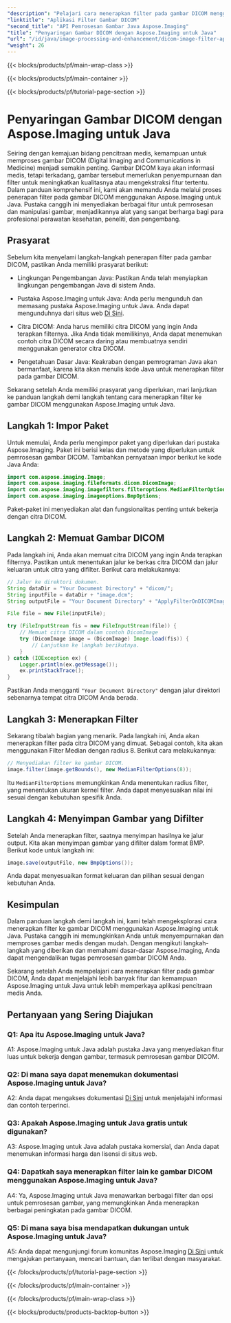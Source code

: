 ```yaml
---
"description": "Pelajari cara menerapkan filter pada gambar DICOM menggunakan Aspose.Imaging untuk Java. Sempurnakan pencitraan medis dengan mudah."
"linktitle": "Aplikasi Filter Gambar DICOM"
"second_title": "API Pemrosesan Gambar Java Aspose.Imaging"
"title": "Penyaringan Gambar DICOM dengan Aspose.Imaging untuk Java"
"url": "/id/java/image-processing-and-enhancement/dicom-image-filter-application/"
"weight": 26
---
```


{{< blocks/products/pf/main-wrap-class >}}

{{< blocks/products/pf/main-container >}}

{{< blocks/products/pf/tutorial-page-section >}}

# Penyaringan Gambar DICOM dengan Aspose.Imaging untuk Java

Seiring dengan kemajuan bidang pencitraan medis, kemampuan untuk memproses gambar DICOM (Digital Imaging and Communications in Medicine) menjadi semakin penting. Gambar DICOM kaya akan informasi medis, tetapi terkadang, gambar tersebut memerlukan penyempurnaan dan filter untuk meningkatkan kualitasnya atau mengekstraksi fitur tertentu. Dalam panduan komprehensif ini, kami akan memandu Anda melalui proses penerapan filter pada gambar DICOM menggunakan Aspose.Imaging untuk Java. Pustaka canggih ini menyediakan berbagai fitur untuk pemrosesan dan manipulasi gambar, menjadikannya alat yang sangat berharga bagi para profesional perawatan kesehatan, peneliti, dan pengembang.

## Prasyarat

Sebelum kita menyelami langkah-langkah penerapan filter pada gambar DICOM, pastikan Anda memiliki prasyarat berikut:

- Lingkungan Pengembangan Java: Pastikan Anda telah menyiapkan lingkungan pengembangan Java di sistem Anda.

- Pustaka Aspose.Imaging untuk Java: Anda perlu mengunduh dan memasang pustaka Aspose.Imaging untuk Java. Anda dapat mengunduhnya dari situs web [Di Sini](https://releases.aspose.com/imaging/java/).

- Citra DICOM: Anda harus memiliki citra DICOM yang ingin Anda terapkan filternya. Jika Anda tidak memilikinya, Anda dapat menemukan contoh citra DICOM secara daring atau membuatnya sendiri menggunakan generator citra DICOM.

- Pengetahuan Dasar Java: Keakraban dengan pemrograman Java akan bermanfaat, karena kita akan menulis kode Java untuk menerapkan filter pada gambar DICOM.

Sekarang setelah Anda memiliki prasyarat yang diperlukan, mari lanjutkan ke panduan langkah demi langkah tentang cara menerapkan filter ke gambar DICOM menggunakan Aspose.Imaging untuk Java.

## Langkah 1: Impor Paket

Untuk memulai, Anda perlu mengimpor paket yang diperlukan dari pustaka Aspose.Imaging. Paket ini berisi kelas dan metode yang diperlukan untuk pemrosesan gambar DICOM. Tambahkan pernyataan impor berikut ke kode Java Anda:

```java
import com.aspose.imaging.Image;
import com.aspose.imaging.fileformats.dicom.DicomImage;
import com.aspose.imaging.imagefilters.filteroptions.MedianFilterOptions;
import com.aspose.imaging.imageoptions.BmpOptions;
```

Paket-paket ini menyediakan alat dan fungsionalitas penting untuk bekerja dengan citra DICOM.

## Langkah 2: Memuat Gambar DICOM

Pada langkah ini, Anda akan memuat citra DICOM yang ingin Anda terapkan filternya. Pastikan untuk menentukan jalur ke berkas citra DICOM dan jalur keluaran untuk citra yang difilter. Berikut cara melakukannya:

```java
// Jalur ke direktori dokumen.
String dataDir = "Your Document Directory" + "dicom/";
String inputFile = dataDir + "image.dcm";
String outputFile = "Your Document Directory" + "ApplyFilterOnDICOMImage_out.bmp";

File file = new File(inputFile);

try (FileInputStream fis = new FileInputStream(file)) {
    // Memuat citra DICOM dalam contoh DicomImage
    try (DicomImage image = (DicomImage) Image.load(fis)) {
        // Lanjutkan ke langkah berikutnya.
    }
} catch (IOException ex) {
    Logger.println(ex.getMessage());
    ex.printStackTrace();
}
```

Pastikan Anda mengganti `"Your Document Directory"` dengan jalur direktori sebenarnya tempat citra DICOM Anda berada.

## Langkah 3: Menerapkan Filter

Sekarang tibalah bagian yang menarik. Pada langkah ini, Anda akan menerapkan filter pada citra DICOM yang dimuat. Sebagai contoh, kita akan menggunakan Filter Median dengan radius 8. Berikut cara melakukannya:

```java
// Menyediakan filter ke gambar DICOM.
image.filter(image.getBounds(), new MedianFilterOptions(8));
```

Itu `MedianFilterOptions` memungkinkan Anda menentukan radius filter, yang menentukan ukuran kernel filter. Anda dapat menyesuaikan nilai ini sesuai dengan kebutuhan spesifik Anda.

## Langkah 4: Menyimpan Gambar yang Difilter

Setelah Anda menerapkan filter, saatnya menyimpan hasilnya ke jalur output. Kita akan menyimpan gambar yang difilter dalam format BMP. Berikut kode untuk langkah ini:

```java
image.save(outputFile, new BmpOptions());
```

Anda dapat menyesuaikan format keluaran dan pilihan sesuai dengan kebutuhan Anda.

## Kesimpulan

Dalam panduan langkah demi langkah ini, kami telah mengeksplorasi cara menerapkan filter ke gambar DICOM menggunakan Aspose.Imaging untuk Java. Pustaka canggih ini memungkinkan Anda untuk menyempurnakan dan memproses gambar medis dengan mudah. Dengan mengikuti langkah-langkah yang diberikan dan memahami dasar-dasar Aspose.Imaging, Anda dapat mengendalikan tugas pemrosesan gambar DICOM Anda.

Sekarang setelah Anda mempelajari cara menerapkan filter pada gambar DICOM, Anda dapat menjelajahi lebih banyak fitur dan kemampuan Aspose.Imaging untuk Java untuk lebih memperkaya aplikasi pencitraan medis Anda.

## Pertanyaan yang Sering Diajukan

### Q1: Apa itu Aspose.Imaging untuk Java?

A1: Aspose.Imaging untuk Java adalah pustaka Java yang menyediakan fitur luas untuk bekerja dengan gambar, termasuk pemrosesan gambar DICOM.

### Q2: Di mana saya dapat menemukan dokumentasi Aspose.Imaging untuk Java?

A2: Anda dapat mengakses dokumentasi [Di Sini](https://reference.aspose.com/imaging/java/) untuk menjelajahi informasi dan contoh terperinci.

### Q3: Apakah Aspose.Imaging untuk Java gratis untuk digunakan?

A3: Aspose.Imaging untuk Java adalah pustaka komersial, dan Anda dapat menemukan informasi harga dan lisensi di situs web.

### Q4: Dapatkah saya menerapkan filter lain ke gambar DICOM menggunakan Aspose.Imaging untuk Java?

A4: Ya, Aspose.Imaging untuk Java menawarkan berbagai filter dan opsi untuk pemrosesan gambar, yang memungkinkan Anda menerapkan berbagai peningkatan pada gambar DICOM.

### Q5: Di mana saya bisa mendapatkan dukungan untuk Aspose.Imaging untuk Java?

A5: Anda dapat mengunjungi forum komunitas Aspose.Imaging [Di Sini](https://forum.aspose.com/) untuk mengajukan pertanyaan, mencari bantuan, dan terlibat dengan masyarakat.

{{< /blocks/products/pf/tutorial-page-section >}}

{{< /blocks/products/pf/main-container >}}

{{< /blocks/products/pf/main-wrap-class >}}

{{< blocks/products/products-backtop-button >}}